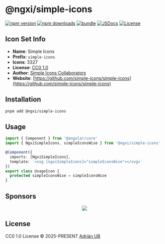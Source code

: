 # @ngxi/simple-icons

[![npm version][npm-version-src]][npm-version-href]
[![npm downloads][npm-downloads-src]][npm-downloads-href]
[![bundle][bundle-src]][bundle-href]
[![JSDocs][jsdocs-src]][jsdocs-href]
[![License][license-src]][license-href]

## Icon Set Info

- **Name**: Simple Icons
- **Prefix**: `simple-icons`
- **Icons**: 3327
- **License**: [CC0 1.0](https://github.com/simple-icons/simple-icons/blob/develop/LICENSE.md)
- **Author**: [Simple Icons Collaborators](https://github.com/simple-icons/simple-icons)
- **Website**: [https://github.com/simple-icons/simple-icons](https://github.com/simple-icons/simple-icons)

## Installation

```sh
pnpm add @ngxi/simple-icons
```

## Usage

```ts
import { Component } from '@angular/core'
import { NgxiSimpleIcons, simpleIconsWise } from '@ngxi/simple-icons'

@Component({
  imports: [NgxiSimpleIcons],
  template: `<svg [ngxiSimpleIcons]="simpleIconsWise"></svg>`
})
export class UsageIcon {
  protected simpleIconsWise = simpleIconsWise
}
```

## Sponsors

<p align="center">
  <a href="https://cdn.jsdelivr.net/gh/adrian-ub/static/sponsors.svg">
    <img src='https://cdn.jsdelivr.net/gh/adrian-ub/static/sponsors.svg'/>
  </a>
</p>

## License

CC0 1.0 License © 2025-PRESENT [Adrián UB](https://github.com/adrian-ub)

<!-- Badges -->

[npm-version-src]: https://img.shields.io/npm/v/@ngxi/simple-icons?style=flat&colorA=080f12&colorB=1fa669
[npm-version-href]: https://npmjs.com/package/@ngxi/simple-icons
[npm-downloads-src]: https://img.shields.io/npm/dm/@ngxi/simple-icons?style=flat&colorA=080f12&colorB=1fa669
[npm-downloads-href]: https://npmjs.com/package/@ngxi/simple-icons
[bundle-src]: https://img.shields.io/bundlephobia/minzip/@ngxi/simple-icons?style=flat&colorA=080f12&colorB=1fa669&label=minzip
[bundle-href]: https://bundlephobia.com/result?p=@ngxi/simple-icons
[license-src]: https://img.shields.io/npm/l/@ngxi/simple-icons?style=flat&colorA=080f12&colorB=1fa669
[license-href]: https://github.com/adrian-ub/ngxi/blob/main/LICENSE
[jsdocs-src]: https://img.shields.io/badge/jsdocs-reference-080f12?style=flat&colorA=080f12&colorB=1fa669
[jsdocs-href]: https://www.jsdocs.io/package/@ngxi/simple-icons
